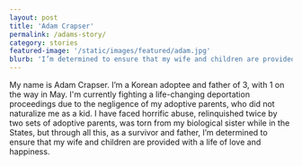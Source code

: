 ```yaml
---
layout: post
title: 'Adam Crapser'
permalink: /adams-story/
category: stories
featured-image: '/static/images/featured/adam.jpg'
blurb: 'I’m determined to ensure that my wife and children are provided with a life of love and happiness.'
---
```


My name is Adam Crapser. I’m a Korean adoptee and father of 3, with 1 on the way in May. I'm currently fighting a life-changing deportation proceedings due to the negligence of my adoptive parents, who did not naturalize me as a kid. I have faced horrific abuse, relinquished twice by two sets of adoptive parents, was torn from my biological sister while in the States, but through all this, as a survivor and father, I’m determined to ensure that my wife and children are provided with a life of love and happiness.